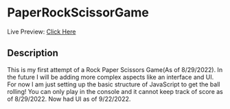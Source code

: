 # PaperRockScissorGame
Live Preview: [Click Here](https://freddster14.github.io/PaperRockScissorGame/)

## Description
This is my first attempt of a Rock Paper Scissors Game(As of 8/29/2022). In the future I will be adding more complex aspects like an interface and UI.
For now I am just setting up the basic structure of JavaScript to get the ball rolling!
You can only play in the console and it cannot keep track of score as of 8/29/2022.
Now had UI as of 9/22/2022.

